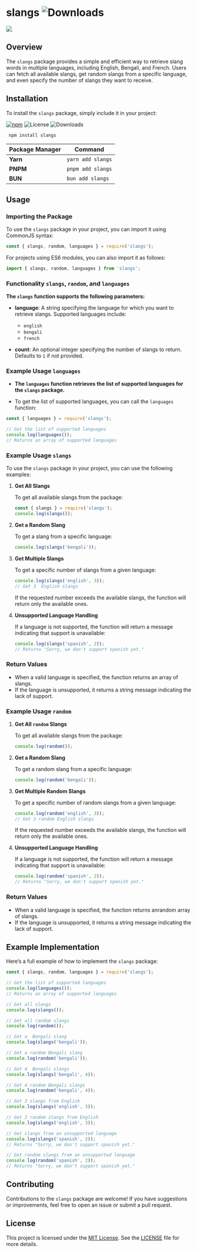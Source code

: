 # slangs ![Downloads](https://img.shields.io/npm/dt/slangs.svg)

![](https://github.com/kuntalojha/slangs/blob/main/hero.jpg)

## Overview

The `slangs` package provides a simple and efficient way to retrieve slang words in multiple languages, including English, Bengali, and French. Users can fetch all available slangs, get random slangs from a specific language, and even specify the number of slangs they want to receive.

## Installation

To install the `slangs` package, simply include it in your project:

[![npm](https://img.shields.io/npm/v/slangs.svg)](https://www.npmjs.com/package/slangs)
![License](https://img.shields.io/npm/l/slangs.svg)
![Downloads](https://img.shields.io/npm/dt/slangs.svg)

```bash
 npm install slangs
```

| Package Manager | Command           |
| --------------- | ----------------- |
| **Yarn**        | `yarn add slangs` |
| **PNPM**        | `pnpm add slangs` |
| **BUN**         | `bun add slangs`  |

## Usage

### Importing the Package

To use the `slangs` package in your project, you can import it using CommonJS syntax:

```javascript
const { slangs, random, languages } = require('slangs');
```

For projects using ES6 modules, you can also import it as follows:

```javascript
import { slangs, random, languages } from 'slangs';
```

### Functionality `slangs`, `random`, and `languages`

**The `slangs` function supports the following parameters:**

- **language**: A string specifying the language for which you want to retrieve slangs. Supported languages include:

  - `english`
  - `bengali`
  - `french`

- **count**: An optional integer specifying the number of slangs to return. Defaults to `1` if not provided.

### Example Usage `languages`

- **The `languages` function retrieves the list of supported languages for the `slangs` package.**

- To get the list of supported languages, you can call the `languages` function:

```javascript
const { languages } = require('slangs');

// Get the list of supported languages
console.log(languages());
// Returns an array of supported languages
```

### Example Usage `slangs`

To use the `slangs` package in your project, you can use the following examples:

1. **Get All Slangs**

   To get all available slangs from the package:

   ```javascript
   const { slangs } = require('slangs');
   console.log(slangs());
   ```

2. **Get a Random Slang**

   To get a slang from a specific language:

   ```javascript
   console.log(slangs('bengali'));
   ```

3. **Get Multiple Slangs**

   To get a specific number of slangs from a given language:

   ```javascript
   console.log(slangs('english', 3));
   // Get 3  English slangs
   ```

   If the requested number exceeds the available slangs, the function will return only the available ones.

4. **Unsupported Language Handling**

   If a language is not supported, the function will return a message indicating that support is unavailable:

   ```javascript
   console.log(slangs('spanish', 2));
   // Returns "Sorry, we don't support spanish yet."
   ```

### Return Values

- When a valid language is specified, the function returns an array of slangs.
- If the language is unsupported, it returns a string message indicating the lack of support.

### Example Usage `random`

1. **Get All `random` Slangs**

   To get all available slangs from the package:

   ```javascript
   console.log(random());
   ```

2. **Get a Random Slang**

   To get a random slang from a specific language:

   ```javascript
   console.log(random('bengali'));
   ```

3. **Get Multiple Random Slangs**

   To get a specific number of random slangs from a given language:

   ```javascript
   console.log(random('english', 3));
   // Get 3 random English slangs
   ```

   If the requested number exceeds the available slangs, the function will return only the available ones.

4. **Unsupported Language Handling**

   If a language is not supported, the function will return a message indicating that support is unavailable:

   ```javascript
   console.log(random('spanish', 2));
   // Returns "Sorry, we don't support spanish yet."
   ```

### Return Values

- When a valid language is specified, the function returns anrandom array of slangs.
- If the language is unsupported, it returns a string message indicating the lack of support.

## Example Implementation

Here’s a full example of how to implement the `slangs` package:

```javascript
const { slangs, random, languages } = require('slangs');

// Get the list of supported languages
console.log(languages());
// Returns an array of supported languages

// Get all slangs
console.log(slangs());

// Get all random slangs
console.log(random());

// Get a  Bengali slang
console.log(slangs('bengali'));

// Get a random Bengali slang
console.log(random('bengali'));

// Get 4  Bengali slangs
console.log(slangs('bengali', 4));

// Get 4 random Bengali slangs
console.log(random('bengali', 4));

// Get 3 slangs from English
console.log(slangs('english', 3));

// Get 3 random slangs from English
console.log(slangs('english', 3));

// Get slangs from an unsupported language
console.log(slangs('spanish', 2));
// Returns "Sorry, we don't support spanish yet."

// Get random slangs from an unsupported language
console.log(random('spanish', 2));
// Returns "Sorry, we don't support spanish yet."
```

## Contributing

Contributions to the `slangs` package are welcome! If you have suggestions or improvements, feel free to open an issue or submit a pull request.

## License

This project is licensed under the [MIT License](https://opensource.org/license/mit). See the [LICENSE](LICENSE) file for more details.
